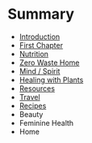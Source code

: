 # Summary

* [Introduction](README.md)
* [First Chapter](chapter1.md)
* [Nutrition](nutrition.md)
* [Zero Waste Home](zero_waste_home.md)
* [Mind / Spirit](mind__spirit.md)
* [Healing with Plants](healing_with_plants.md)
* [Resources](resources.md)
* [Travel](travel.md)
* [Recipes](recipes.md)
* Beauty
* Feminine Health
* Home

